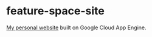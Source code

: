 # feature-space-site

[My personal website](http://feature.space) built on Google Cloud App Engine.

